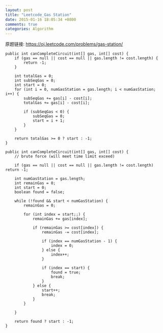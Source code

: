 ```yaml
---
layout: post
title: "Leetcode_Gas Station"
date: 2015-01-16 18:05:34 +0800
comments: true
categories: Algorithm
---
```


原题链接: https://oj.leetcode.com/problems/gas-station/

<!-- more -->

    public int canCompleteCircuit(int[] gas, int[] cost) {
		if (gas == null || cost == null || gas.length != cost.length) {
			return -1;
		}
		
		int totalGas = 0;
		int subSeqGas = 0;
		int start = 0;
		for (int i = 0, numGasStation = gas.length; i < numGasStation; i++) {
			subSeqGas += gas[i] - cost[i];
			totalGas += gas[i] - cost[i];
			
			if (subSeqGas < 0) {
				subSeqGas = 0;
				start = i + 1;
			}
		}
		
		return totalGas >= 0 ? start : -1;
    }
	
	public int canCompleteCircuit(int[] gas, int[] cost) {
		// brute force (will meet time limit exceed)
		
		if (gas == null || cost == null || gas.length != cost.length) return -1;
		
		int numGasStation = gas.length;
		int remainGas = 0;
		int start = 0;
		boolean found = false;

		while (!found && start < numGasStation) {
			remainGas = 0;
			
			for (int index = start;;) {
				remainGas += gas[index];
				
				if (remainGas >= cost[index]) {
					remainGas -= cost[index];
					
					if (index == numGasStation - 1) {
						index = 0;
					} else {
						index++;
					}
					
					if (index == start) {
						found = true;
						break;
					}
				} else {
					start++;
					break;
				}
			}
			
		}
		
        return found ? start : -1;
    }